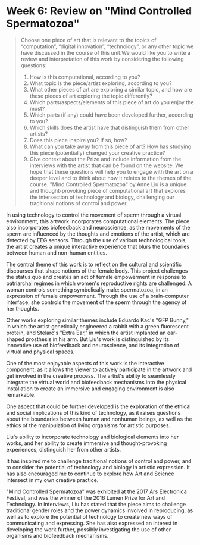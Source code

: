 # Week 6: Review on "Mind Controlled Spermatozoa"
>Choose one piece of art that is relevant to the topics of “computation”, “digital innovation”, “technology”, or any other topic we have discussed in the course of this unit.We would like you to write a review and interpretation of this work by considering the following questions:
>1. How is this computational, according to you?
>2. What topic is the piece/artist exploring, according to you?
>3. What other pieces of art are exploring a similar topic, and how are these pieces of art exploring the topic differently?
>4. Which parts/aspects/elements of this piece of art do you enjoy the most?
>5. Which parts (if any) could have been developed further, according to you?
>6. Which skills does the artist have that distinguish them from other artists?
>7. Does this piece inspire you? If so, how?
>8. What can you take away from this piece of art? How has studying this piece (potentially) changed your creative practice?
>9. Give context about the Prize and include information from the interviews with the artist that can be found on the website.
We hope that these questions will help you to engage with the art on a deeper level and to think about how it relates to the themes of the course.
"Mind Controlled Spermatozoa" by Anne Liu is a unique and thought-provoking piece of computational art that explores the intersection of technology and biology, challenging our traditional notions of control and power.

In using technology to control the movement of sperm through a virtual environment, this artwork incorporates computational elements. The piece also incorporates biofeedback and neuroscience, as the movements of the sperm are influenced by the thoughts and emotions of the artist, which are detected by EEG sensors. Through the use of various technological tools, the artist creates a unique interactive experience that blurs the boundaries between human and non-human entities.

The central theme of this work is to reflect on the cultural and scientific discourses that shape notions of the female body. This project challenges the status quo and creates an act of female empowerment in response to patriarchal regimes in which women's reproductive rights are challenged.     A woman controls something symbolically male: spermatozoa, in an expression of female empowerment.  Through the use of a brain-computer interface, she controls the movement of the sperm through the agency of her thoughts. 

Other works exploring similar themes include Eduardo Kac's "GFP Bunny," in which the artist genetically engineered a rabbit with a green fluorescent protein, and Stelarc's "Extra Ear," in which the artist implanted an ear-shaped prosthesis in his arm. But Liu's work is distinguished by its innovative use of biofeedback and neuroscience, and its integration of virtual and physical spaces.

One of the most enjoyable aspects of this work is the interactive component, as it allows the viewer to actively participate in the artwork and get involved in the creative process. The artist's ability to seamlessly integrate the virtual world and biofeedback mechanisms into the physical installation to create an immersive and engaging environment is also remarkable.

One aspect that could be further developed is the exploration of the ethical and social implications of this kind of technology, as it raises questions about the boundaries between human and nonhuman beings, as well as the ethics of the manipulation of living organisms for artistic purposes.

Liu's ability to incorporate technology and biological elements into her works, and her ability to create immersive and thought-provoking experiences, distinguish her from other artists.

It has inspired me to challenge traditional notions of control and power, and to consider the potential of technology and biology in artistic expression. It has also encouraged me to continue to explore how Art and Science intersect in my own creative practice.

"Mind Controlled Spermatozoa" was exhibited at the 2017 Ars Electronica Festival, and was the winner of the 2016 Lumen Prize for Art and Technology. In interviews, Liu has stated that the piece aims to challenge traditional gender roles and the power dynamics involved in reproducing, as well as to explore the potential of technology to create new ways of communicating and expressing. She has also expressed an interest in developing the work further, possibly investigating the use of other organisms and biofeedback mechanisms.
